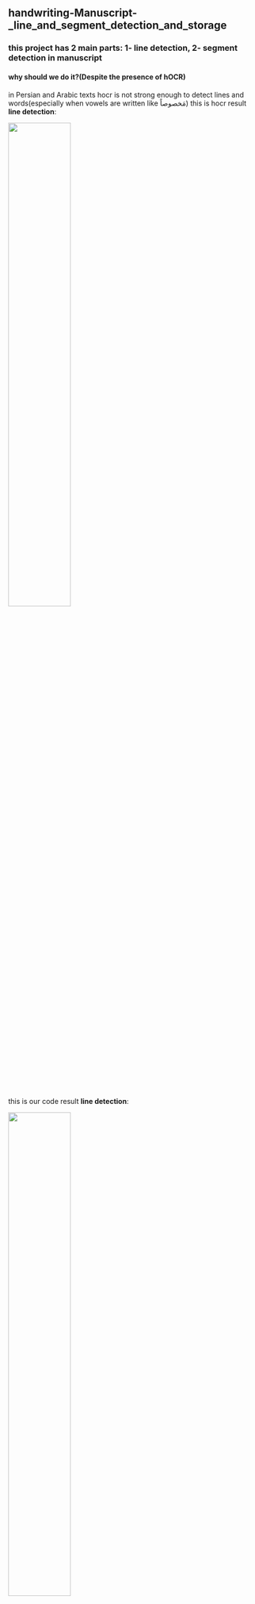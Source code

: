 ## handwriting-Manuscript-_line_and_segment_detection_and_storage
### this project has 2 main parts: 1- line detection, 2- segment detection in manuscript

#### why should we do it?(Despite the presence of hOCR)
in Persian and Arabic texts hocr is not strong enough to detect lines and words(especially when vowels are written like مَخصوصاً)
this is hocr result **line detection**:

<img src="https://github.com/ZeinabTaghavi/handwriting-Manuscript-_line_and_segment_detection_and_storage/blob/master/Comparison_codes/line_detection_hocr_or_x_y_projection/HW_hocr/1.jpg_rect_lines_with_hOCR.jpg?raw=true" width="50%" height="50%">

this is our code result **line detection**:

<img src="https://github.com/ZeinabTaghavi/handwriting-Manuscript-_line_and_segment_detection_and_storage/blob/master/line_detectoin/1.jpg_find_line_by_semi_histogram_5_bound.jpg?raw=true" width="50%" height="50%">

this is hocr result **segment detection**:

<img src="https://github.com/ZeinabTaghavi/handwriting-Manuscript-_line_and_segment_detection_and_storage/blob/master/Comparison_codes/segment_detectoin_hOCR_x_y_projection/rect_words_with_hOCR_EAST_on_denoised_img.jpg?raw=true" width="50%" height="50%">

this is our code result **segment detection**:

<img src="https://github.com/ZeinabTaghavi/handwriting-Manuscript-_line_and_segment_detection_and_storage/blob/master/segment_detectoin/x_y_projection_contours/1.jpg_1_contoured.jpg?raw=true" width="50%" height="50%">

#### describing code:

source image:

<img src="https://raw.githubusercontent.com/ZeinabTaghavi/handwriting-Manuscript-_line_and_segment_detection_and_storage/master/line_detectoin/1.jpg" width="50%" height="50%">

##### 1- line detection:

by using x projection and then y projection we can find lines, in image what does it mean?
read below:
  ```
  # 2 - find the high compression vertical area

    vertical_hist = [sum(gray_env[i,:]) for i in range(img.shape[0])]
    
  ```
  this is result of vertical_hist:

  <img src="https://github.com/ZeinabTaghavi/handwriting-Manuscript-_line_and_segment_detection_and_storage/blob/master/plots/plot1.png?raw=true" width="50%" height="50%">  
  
  ```
    vertical_temp = gray_corrected_rotation.copy()
    vertical_limit = gray_env.shape[1] * 255 * vertical_percent *.01
    for i in range(len(vertical_hist)):
        if vertical_hist[i] > vertical_limit:
            vertical_temp[i,:] = 255
        else:
            vertical_temp[i,:] = 0
            
  ```
  this is result of mapping high density parts to be main lines:
  
  <img src="https://github.com/ZeinabTaghavi/handwriting-Manuscript-_line_and_segment_detection_and_storage/blob/master/plots/plot2.png?raw=true" width="50%" height="50%">
  
it would give us a multimodal histogram, gets us **height** of lines.

then in each line, with same way we can find correct location of lines.
  ```
  for y1,y2 in vertical_lines_positions:
        temp_img_env = gray_corrected_rotation_env[y1:y2,:]
        horizontal_limit = (y2-y1) * 255 * horizontal_percent * .01
        for j in range(temp_img_env.shape[1]):
            if sum(temp_img_env[:,j]) > horizontal_limit:
                line_location_image[y1:y2, j] = 0

  ```
  
then draw rectangle to bound them, and this is result:

<img src="https://github.com/ZeinabTaghavi/handwriting-Manuscript-_line_and_segment_detection_and_storage/blob/master/line_detectoin/1.jpg_find_line_by_semi_histogram_5_bound.jpg?raw=true" width="50%" height="50%">

adn one of the stored lines:

<img src="https://github.com/ZeinabTaghavi/handwriting-Manuscript-_line_and_segment_detection_and_storage/blob/master/segment_detectoin/x_y_projection_contours/1.jpg?raw=true" width="50%" height="50%">

and then, we will store them in folder.


##### 2- segment detection

at first, detect contours, in this time, may detect many noises,
so whot to removethem?
this is the histogram based on contours contourAre(lowest part is min contourAre and highest is biggest contourAre, in 10 bins):

<img src="https://github.com/ZeinabTaghavi/handwriting-Manuscript-_line_and_segment_detection_and_storage/blob/master/plots/plot3.png?raw=true" height="50%" width="50%">

the first bin has highest count of contoursArea, they are noises or dots, and must be ignored,
then to cover all parts of segments(dots(like ب چ ج), vowels(like سَلام or بعضاً), and some seprate parts of one segments(like ک or گ )) detect first and last of width(w1, w1) then cover all heigh of line (h1 = 0 , h1 = height of line)
then result is this image

<img src="https://github.com/ZeinabTaghavi/handwriting-Manuscript-_line_and_segment_detection_and_storage/blob/master/segment_detectoin/x_y_projection_contours/1.jpg_1_contoured.jpg?raw=true" height="50%" width="50%">

and store them in a seprate file, 
some of example segments are:

<img src="https://github.com/ZeinabTaghavi/handwriting-Manuscript-_line_and_segment_detection_and_storage/blob/master/segment_detectoin/x_y_projection_contours/Segment_images_for_1.jpg/11_segment_y1_-14_y2_126_x1_639_x2_687_.jpg?raw=true" height="40%" width="40%">

<img src="https://github.com/ZeinabTaghavi/handwriting-Manuscript-_line_and_segment_detection_and_storage/blob/master/segment_detectoin/x_y_projection_contours/Segment_images_for_1.jpg/14_segment_y1_-16_y2_125_x1_690_x2_729_.jpg?raw=true" height="40%" width="40%">

<img src="https://github.com/ZeinabTaghavi/handwriting-Manuscript-_line_and_segment_detection_and_storage/blob/master/segment_detectoin/x_y_projection_contours/Segment_images_for_1.jpg/15_segment_y1_-13_y2_118_x1_311_x2_361_.jpg?raw=true" height="40%" width="40%">

<img src="https://github.com/ZeinabTaghavi/handwriting-Manuscript-_line_and_segment_detection_and_storage/blob/master/segment_detectoin/x_y_projection_contours/Segment_images_for_1.jpg/17_segment_y1_-27_y2_143_x1_595_x2_634_.jpg?raw=true" height="40%" width="40%">

<img src="https://github.com/ZeinabTaghavi/handwriting-Manuscript-_line_and_segment_detection_and_storage/blob/master/segment_detectoin/x_y_projection_contours/Segment_images_for_1.jpg/1_segment_y1_36_y2_117_x1_787_x2_817_.jpg?raw=true" height="40%" width="40%">

